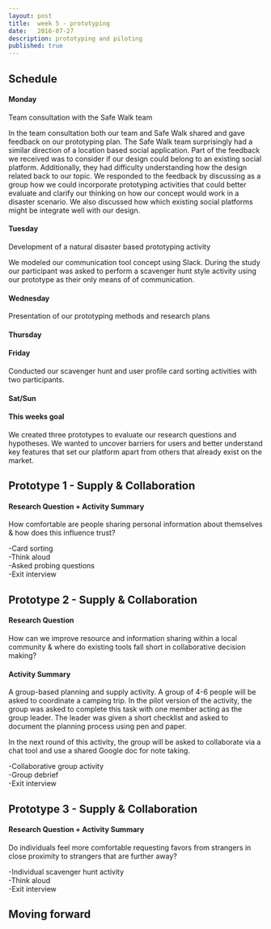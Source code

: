 ```yaml
---
layout: post
title:  week 5 - prototyping
date:   2016-07-27
description: prototyping and piloting
published: true
---
```

## Schedule  

#### Monday
Team consultation with the Safe Walk team  
  
In the team consultation both our team and Safe Walk shared and gave feedback on our prototyping plan. 
The Safe Walk team surprisingly had a similar direction of a location based social application. 
Part of the feedback we received was to consider if our design could belong to an existing social platform.
Additionally, they had difficulty understanding how the design related back to our topic. We responded to the feedback
by discussing as a group how we could incorporate prototyping activities that could better evaluate and clarify our 
 thinking on how our concept would work in a disaster scenario. We also discussed how which existing social platforms
 might be integrate well with our design. 

#### Tuesday
Development of a natural disaster based prototyping activity

We modeled our communication tool concept using Slack. During the study our participant was asked to perform a scavenger 
hunt style activity using our prototype as their only means of of communication. 
 
 

#### Wednesday
Presentation of our prototyping methods and research plans

#### Thursday

#### Friday
Conducted our scavenger hunt and user profile card sorting activities with two participants.  


#### Sat/Sun

#### This weeks goal
We created three prototypes to evaluate our research questions and hypotheses. We wanted to uncover barriers for users and better understand key features that set our platform apart from others that already exist on the market.


## Prototype 1 - Supply & Collaboration

#### Research Question + Activity Summary
How comfortable are people sharing personal information about themselves & how does this influence trust?

-Card sorting<br/>
-Think aloud<br/>
-Asked probing questions<br/>
-Exit interview<br/>

## Prototype 2 - Supply & Collaboration

#### Research Question
How can we improve resource and information sharing within a local community & where do existing tools fall short in collaborative decision making?


#### Activity Summary
A group-based planning and supply activity. A group of 4-6 people will be asked to coordinate a camping trip. In the pilot version of the activity, the group was asked to complete this task with one member acting as the group leader. The leader was given a short checklist and asked to document the planning process using pen and paper. 

In the next round of this activity, the group will be asked to collaborate via a chat tool and use a shared Google doc for note taking.


-Collaborative group activity<br/>
-Group debrief<br/>
-Exit interview<br/>

## Prototype 3 - Supply & Collaboration

#### Research Question + Activity Summary
Do individuals feel more comfortable requesting favors from strangers in close proximity to strangers that are further away?

-Individual scavenger hunt activity<br/>
-Think aloud<br/>
-Exit interview<br/>


## Moving forward
